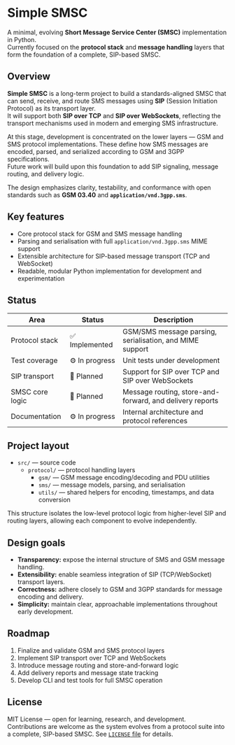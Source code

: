 # Simple SMSC

A minimal, evolving **Short Message Service Center (SMSC)** implementation in Python.  
Currently focused on the **protocol stack** and **message handling** layers that form the foundation of a complete, SIP-based SMSC.

## Overview

**Simple SMSC** is a long-term project to build a standards-aligned SMSC that can send, receive, and route SMS messages using **SIP** (Session Initiation Protocol) as its transport layer.  
It will support both **SIP over TCP** and **SIP over WebSockets**, reflecting the transport mechanisms used in modern and emerging SMS infrastructure.

At this stage, development is concentrated on the lower layers — GSM and SMS protocol implementations. These define how SMS messages are encoded, parsed, and serialized according to GSM and 3GPP specifications.  
Future work will build upon this foundation to add SIP signaling, message routing, and delivery logic.

The design emphasizes clarity, testability, and conformance with open standards such as **GSM 03.40** and **`application/vnd.3gpp.sms`**.

## Key features

- Core protocol stack for GSM and SMS message handling  
- Parsing and serialisation with full `application/vnd.3gpp.sms` MIME support  
- Extensible architecture for SIP-based message transport (TCP and WebSocket)  
- Readable, modular Python implementation for development and experimentation  

## Status

| Area | Status | Description |
|------|---------|-------------|
| Protocol stack | ✅ Implemented | GSM/SMS message parsing, serialisation, and MIME support |
| Test coverage | ⚙️ In progress | Unit tests under development |
| SIP transport | 🧭 Planned | Support for SIP over TCP and SIP over WebSockets |
| SMSC core logic | 🧭 Planned | Message routing, store-and-forward, and delivery reports |
| Documentation | ⚙️ In progress | Internal architecture and protocol references |

## Project layout

- `src/` — source code  
  - `protocol/` — protocol handling layers  
    - `gsm/` — GSM message encoding/decoding and PDU utilities  
    - `sms/` — message models, parsing, and serialisation  
    - `utils/` — shared helpers for encoding, timestamps, and data conversion  

This structure isolates the low-level protocol logic from higher-level SIP and routing layers, allowing each component to evolve independently.

## Design goals

- **Transparency:** expose the internal structure of SMS and GSM message handling.  
- **Extensibility:** enable seamless integration of SIP (TCP/WebSocket) transport layers.  
- **Correctness:** adhere closely to GSM and 3GPP standards for message encoding and delivery.  
- **Simplicity:** maintain clear, approachable implementations throughout early development.  

## Roadmap

1. Finalize and validate GSM and SMS protocol layers  
2. Implement SIP transport over TCP and WebSockets  
3. Introduce message routing and store-and-forward logic  
4. Add delivery reports and message state tracking  
5. Develop CLI and test tools for full SMSC operation  

## License

MIT License — open for learning, research, and development.  
Contributions are welcome as the system evolves from a protocol suite into a complete, SIP-based SMSC.
See [`LICENSE` file](./LICENSE) for details.